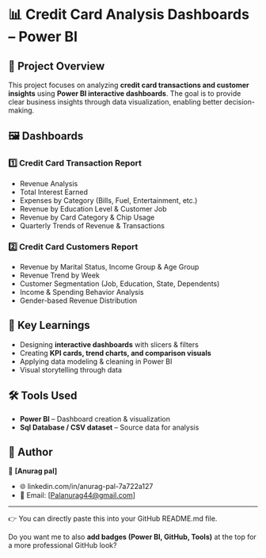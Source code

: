 # 📊 Credit Card Analysis Dashboards – Power BI

## 📌 Project Overview

This project focuses on analyzing **credit card transactions and customer insights** using **Power BI interactive dashboards**. The goal is to provide clear business insights through data visualization, enabling better decision-making.

## 🖼️ Dashboards

### 1️⃣ Credit Card Transaction Report

* Revenue Analysis
* Total Interest Earned
* Expenses by Category (Bills, Fuel, Entertainment, etc.)
* Revenue by Education Level & Customer Job
* Revenue by Card Category & Chip Usage
* Quarterly Trends of Revenue & Transactions

### 2️⃣ Credit Card Customers Report

* Revenue by Marital Status, Income Group & Age Group
* Revenue Trend by Week
* Customer Segmentation (Job, Education, State, Dependents)
* Income & Spending Behavior Analysis
* Gender-based Revenue Distribution

## 🚀 Key Learnings

* Designing **interactive dashboards** with slicers & filters
* Creating **KPI cards, trend charts, and comparison visuals**
* Applying data modeling & cleaning in Power BI
* Visual storytelling through data

## 🛠️ Tools Used

* **Power BI** – Dashboard creation & visualization
* **Sql Database / CSV dataset** – Source data for analysis

## 📌 Author

👤 **\[Anurag pal]**

* 🌐 linkedin.com/in/anurag-pal-7a722a127
* 📧 Email: \[Palanurag44@gmail.com]

---

👉 You can directly paste this into your GitHub README.md file.

Do you want me to also **add badges (Power BI, GitHub, Tools)** at the top for a more professional GitHub look?

